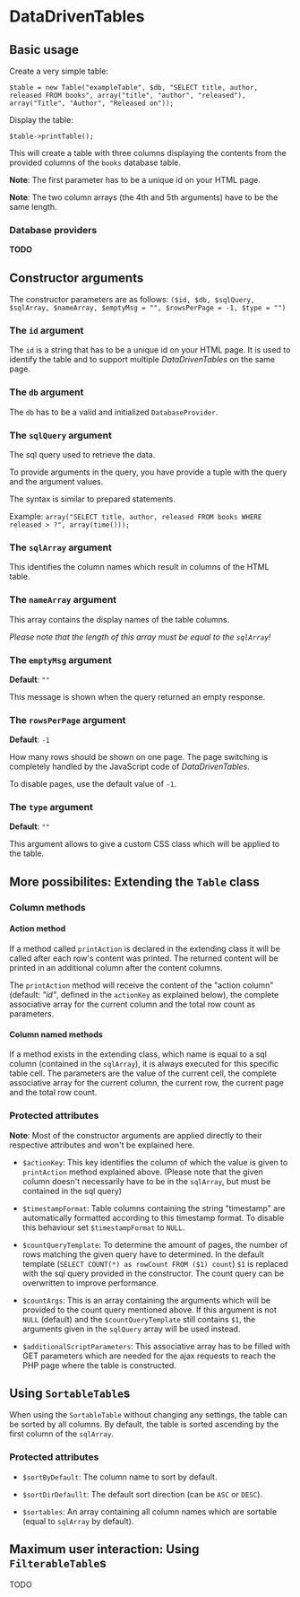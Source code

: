 # DataDrivenTables

## Basic usage

Create a very simple table:

``$table = new Table("exampleTable", $db, "SELECT title, author, released FROM books", array("title", "author", "released"), array("Title", "Author", "Released on"));``

Display the table:

``$table->printTable();``

This will create a table with three columns displaying the contents from the provided columns of the `books` database table.

**Note**: The first parameter has to be a unique id on your HTML page.

**Note**: The two column arrays (the 4th and 5th arguments) have to be the same length.

### Database providers

**TODO**

## Constructor arguments

The constructor parameters are as follows: ``($id, $db, $sqlQuery, $sqlArray, $nameArray, $emptyMsg = "", $rowsPerPage = -1, $type = "")``

### The `id` argument
The `id` is a string that has to be a unique id on your HTML page. It is used to identify the table and to support multiple _DataDrivenTables_ on the same page.

### The `db` argument
The `db` has to be a valid and initialized `DatabaseProvider`.

### The `sqlQuery` argument

The sql query used to retrieve the data.

To provide arguments in the query, you have provide a tuple with the query and the argument values.

The syntax is similar to prepared statements.

Example:
``array("SELECT title, author, released FROM books WHERE released > ?", array(time()));``

### The `sqlArray` argument

This identifies the column names which result in columns of the HTML table.

### The `nameArray` argument

This array contains the display names of the table columns.

_Please note that the length of this array must be equal to the `sqlArray`!_

### The `emptyMsg` argument

**Default**: `""`

This message is shown when the query returned an empty response.

### The `rowsPerPage` argument

**Default**: `-1`

How many rows should be shown on one page. The page switching is completely handled by the JavaScript code of _DataDrivenTables_.

To disable pages, use the default value of `-1`.

### The `type` argument

**Default**: `""`

This argument allows to give a custom CSS class which will be applied to the table.

## More possibilites: Extending the `Table` class

### Column methods

#### Action method

If a method called `printAction` is declared in the extending class it will be called after each row's content was printed.
The returned content will be printed in an additional column after the content columns.

The `printAction` method will receive the content of the "action column" (default: _"id"_, defined in the `actionKey` as explained below),
the complete associative array for the current column and the total row count as parameters.

#### Column named methods
If a method exists in the extending class, which name is equal to a sql column (contained in the `sqlArray`), it is always executed
for this specific table cell. The parameters are the value of the current cell, the complete associative array for the current column, the current row,
the current page and the total row count.

### Protected attributes

**Note**: Most of the constructor arguments are applied directly to their respective attributes and won't be explained here.

- `$actionKey`: This key identifies the column of which the value is given to `printAction` method explained above.
(Please note that the given column doesn't necessarily have to be in the `sqlArray`, but must be contained in the sql query)

- `$timestampFormat`: Table columns containing the string "timestamp" are automatically formatted according to this timestamp format.
To disable this behaviour set `$timestampFormat` to `NULL`.

- `$countQueryTemplate`: To determine the amount of pages, the number of rows matching the given query have to determined.
In the default template (``SELECT COUNT(*) as rowCount FROM ($1) count``) `$1` is replaced with the sql query provided in the constructor.
The count query can be overwritten to improve performance.

- `$countArgs`: This is an array containing the arguments which will be provided to the count query mentioned above.
If this argument is not `NULL` (default) and the `$countQueryTemplate` still contains `$1`, the arguments given in the `sqlQuery` array will be used instead.

- `$additionalScriptParameters`: This associative array has to be filled with GET parameters which are needed for the ajax requests to reach the PHP page where the table is constructed.

## Using `SortableTable`s

When using the `SortableTable` without changing any settings, the table can be sorted by all columns.
By default, the table is sorted ascending by the first column of the `sqlArray`.

### Protected attributes

- `$sortByDefault`: The column name to sort by default.

- `$sortDirDefaullt`: The default sort direction (can be `ASC` or `DESC`).

- `$sortables`: An array containing all column names which are sortable (equal to `sqlArray` by default).


## Maximum user interaction: Using `FilterableTable`s

TODO
